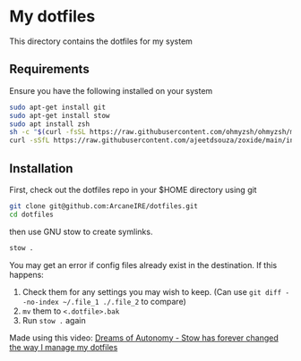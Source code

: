 # My dotfiles

This directory contains the dotfiles for my system

## Requirements

Ensure you have the following installed on your system
```bash
sudo apt-get install git
sudo apt-get install stow
sudo apt install zsh
sh -c "$(curl -fsSL https://raw.githubusercontent.com/ohmyzsh/ohmyzsh/master/tools/install.sh)" # https://github.com/ohmyzsh/ohmyzsh
curl -sSfL https://raw.githubusercontent.com/ajeetdsouza/zoxide/main/install.sh | sh # https://github.com/ajeetdsouza/zoxide
```

## Installation

First, check out the dotfiles repo in your $HOME directory using git

```bash
git clone git@github.com:ArcaneIRE/dotfiles.git
cd dotfiles
```

then use GNU stow to create symlinks.

```bash
stow .
```

You may get an error if config files already exist in the destination. If this happens:
1. Check them for any settings you may wish to keep. (Can use `git diff --no-index ~/.file_1 ./.file_2` to compare)
2. `mv` them to `<.dotfile>.bak`
3. Run `stow .` again

Made using this video: [Dreams of Autonomy - Stow has forever changed the way I manage my dotfiles](https://www.youtube.com/watch?v=y6XCebnB9gs)
